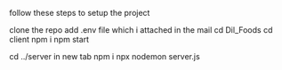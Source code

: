 follow these steps to setup the project

clone the repo
add .env file which i attached in the mail
cd Dil_Foods
cd client
npm i
npm start

cd ../server in new tab
npm i
npx nodemon server.js